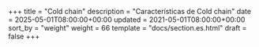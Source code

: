 +++
title = "Cold chain"
description = "Características de Cold chain"
date = 2025-05-01T08:00:00+00:00
updated = 2021-05-01T08:00:00+00:00
sort_by = "weight"
weight = 66
template = "docs/section.es.html"
draft = false
+++
